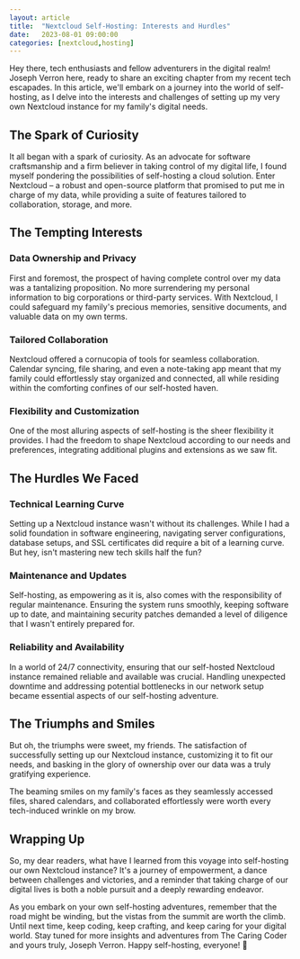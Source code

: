 ```yaml
---
layout: article
title:  "Nextcloud Self-Hosting: Interests and Hurdles"
date:   2023-08-01 09:00:00
categories: [nextcloud,hosting]
---
```


Hey there, tech enthusiasts and fellow adventurers in the digital realm! Joseph Verron here, ready to share an exciting chapter from my recent tech escapades. In this article, we'll embark on a journey into the world of self-hosting, as I delve into the interests and challenges of setting up my very own Nextcloud instance for my family's digital needs.

## The Spark of Curiosity

It all began with a spark of curiosity. As an advocate for software craftsmanship and a firm believer in taking control of my digital life, I found myself pondering the possibilities of self-hosting a cloud solution. Enter Nextcloud – a robust and open-source platform that promised to put me in charge of my data, while providing a suite of features tailored to collaboration, storage, and more.

## The Tempting Interests

### Data Ownership and Privacy
First and foremost, the prospect of having complete control over my data was a tantalizing proposition. No more surrendering my personal information to big corporations or third-party services. With Nextcloud, I could safeguard my family's precious memories, sensitive documents, and valuable data on my own terms.

### Tailored Collaboration
Nextcloud offered a cornucopia of tools for seamless collaboration. Calendar syncing, file sharing, and even a note-taking app meant that my family could effortlessly stay organized and connected, all while residing within the comforting confines of our self-hosted haven.

### Flexibility and Customization
One of the most alluring aspects of self-hosting is the sheer flexibility it provides. I had the freedom to shape Nextcloud according to our needs and preferences, integrating additional plugins and extensions as we saw fit.

## The Hurdles We Faced

### Technical Learning Curve
Setting up a Nextcloud instance wasn't without its challenges. While I had a solid foundation in software engineering, navigating server configurations, database setups, and SSL certificates did require a bit of a learning curve. But hey, isn't mastering new tech skills half the fun?

### Maintenance and Updates
Self-hosting, as empowering as it is, also comes with the responsibility of regular maintenance. Ensuring the system runs smoothly, keeping software up to date, and maintaining security patches demanded a level of diligence that I wasn't entirely prepared for.

### Reliability and Availability
In a world of 24/7 connectivity, ensuring that our self-hosted Nextcloud instance remained reliable and available was crucial. Handling unexpected downtime and addressing potential bottlenecks in our network setup became essential aspects of our self-hosting adventure.

## The Triumphs and Smiles

But oh, the triumphs were sweet, my friends. The satisfaction of successfully setting up our Nextcloud instance, customizing it to fit our needs, and basking in the glory of ownership over our data was a truly gratifying experience.

The beaming smiles on my family's faces as they seamlessly accessed files, shared calendars, and collaborated effortlessly were worth every tech-induced wrinkle on my brow.

## Wrapping Up

So, my dear readers, what have I learned from this voyage into self-hosting our own Nextcloud instance? It's a journey of empowerment, a dance between challenges and victories, and a reminder that taking charge of our digital lives is both a noble pursuit and a deeply rewarding endeavor.

As you embark on your own self-hosting adventures, remember that the road might be winding, but the vistas from the summit are worth the climb. Until next time, keep coding, keep crafting, and keep caring for your digital world. Stay tuned for more insights and adventures from The Caring Coder and yours truly, Joseph Verron. Happy self-hosting, everyone! 🌟
